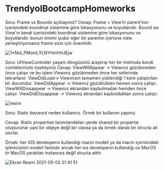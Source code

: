 # TrendyolBootcampHomeworks

Soru: Frame vs Bounds açıklayınız?
Cevap: Frame = View’in parent’ının içerisindeki koordinat sistemine göre lokasyonunu ve boyutlarıdır. Bound ise View'ın kendi içerisindeki koordinat sistemine göre lokasyonunu ve boyutlarıdır.
bunun önemi şudur eğer bir parentın içerisne view yerleştiriyorsanız frame sizin için önemlidir. 


![1*Nid_PMoniLYLNYHmhHJEjw](https://user-images.githubusercontent.com/33404285/116796231-93dd8b00-aae3-11eb-8ebf-7aded7235575.png)


Soru: UIViewController yaşam döngüsünü araştırıp her bir methodu kendi cümlelerinizle özetleyiniz 
Cevap: ViewWillAppear -> Viewınız gözükmeden önce çalışır ve bu işlem Viewınız gözükmeden önce her seferinde tekrarlanır.
ViewDidLoad-> Viewınızın tamamen yüklendiği 1 kere çalıştırılan bir durumdur.
ViewDidAppear -> Viewınız gözüktükten hemen sonra çalışır. 
ViewWillDissappear -> Viewınız ekrandan kaybolmadan hemden önce çalışır.
ViewDidDissappear -> Viewınız ekrandan kaybolduktan sonra çalışır.


![resim](https://user-images.githubusercontent.com/33404285/116796417-e9666780-aae4-11eb-93c1-105a73c47bef.png)

Soru: Static keyword neden kullanırız. Örnek bir kullanım yapınız

Cevap: Static properties tanımlandıkları yerde shared bir propertie oluştururlar yani bir objeye değil bir classa ya da örnek olarak bir structa ait olurlar.

Örnek: her iOS developerın kullandığı macin modeli ya da macin içerisindeki işlemcisinin modeli farklıdır ancak her ios developerın kullandığı os MacOS tir
MacOS yaratılan instancea değil structa aittir.

![Ekran Resmi 2021-05-02 01 41 51](https://user-images.githubusercontent.com/33404285/116796738-9f32b580-aae7-11eb-9a2a-0299818974dc.png)
